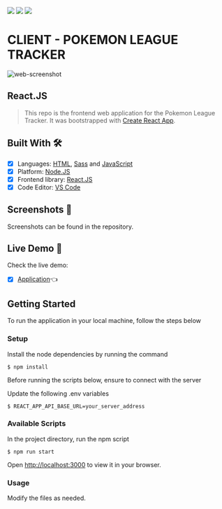 ![](https://img.shields.io/badge/Node.JS-%23339933)
![](https://img.shields.io/badge/React.JS-%2361DAFB)
![](https://img.shields.io/badge/Railway-%230B0D0E)

# CLIENT - POKEMON LEAGUE TRACKER

![web-screenshot](https://user-images.githubusercontent.com/98527559/204548426-5a8659b2-dc9d-4e48-bc38-432a3e8b95fb.png)

## React.JS

> This repo is the frontend web application for the Pokemon League Tracker. It was bootstrapped with [Create React App](https://github.com/facebook/create-react-app).

## Built With 🛠️

- [x] Languages: [HTML](https://developer.mozilla.org/en-US/docs/Web/HTML), [Sass](https://sass-lang.com/) and [JavaScript](https://www.javascript.com/)
- [x] Platform: [Node.JS](https://nodejs.org/en/)
- [x] Frontend library: [React.JS](https://reactjs.org/)
- [x] Code Editor: [VS Code](https://code.visualstudio.com/)

## Screenshots 📸

Screenshots can be found in the repository.

## Live Demo 🔗

Check the live demo:

- [x] [Application](https://pokemon-tracker-client.up.railway.app/)👈

## Getting Started

To run the application in your local machine, follow the steps below

### Setup

Install the node dependencies by running the command

```
$ npm install
```

Before running the scripts below, ensure to connect with the server

Update the following .env variables

```
$ REACT_APP_API_BASE_URL=your_server_address
```

### Available Scripts

In the project directory, run the npm script

```
$ npm run start
```

Open [http://localhost:3000](http://localhost:3000) to view it in your browser.

### Usage

Modify the files as needed.
